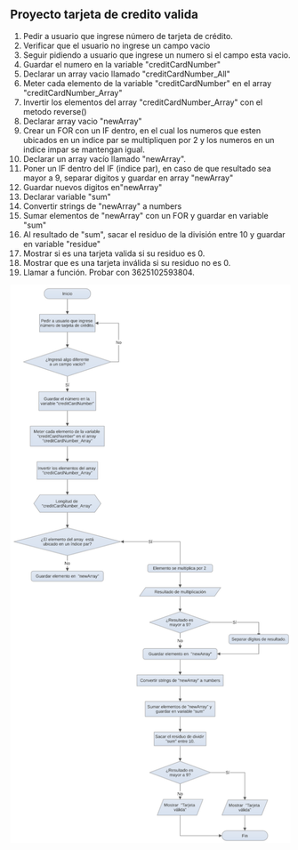 ## Proyecto tarjeta de credito valida

1. Pedir a usuario que ingrese número de tarjeta de crédito.
2. Verificar que el usuario no ingrese un campo vacio
3. Seguir pidiendo a usuario que ingrese un numero si el campo esta vacio.
4. Guardar el numero en la variable "creditCardNumber"
5. Declarar un array vacio llamado "creditCardNumber_All"
6. Meter cada elemento de la variable "creditCardNumber" en el array "creditCardNumber_Array"
7. Invertir los elementos del array "creditCardNumber_Array" con el metodo reverse()
8. Declarar array vacio "newArray"
9. Crear un FOR con un IF dentro, en el cual los numeros que esten ubicados en un indice par se multipliquen por 2 y los numeros en un indice impar se mantengan igual. 
10. Declarar un array vacío llamado  "newArray".
11.	Poner un IF dentro del IF (indice par), en caso de que resultado sea mayor a 9, separar digitos y guardar en array "newArray"
12. Guardar nuevos digitos en"newArray"
13. Declarar variable "sum"
14. Convertir strings de "newArray" a numbers
15. Sumar elementos de "newArray" con un FOR y guardar en variable "sum"
16. Al resultado de "sum", sacar el residuo de la división entre 10 y guardar en variable "residue"
17. Mostrar si es una tarjeta valida si su residuo es 0.
18. Mostrar que es una tarjeta inválida si su residuo no es 0.
19. Llamar a función. Probar con 3625102593804.

![Diagrama de Flujo](assets/credit-card.svg)



